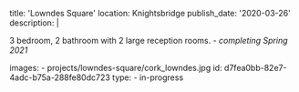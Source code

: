 title: 'Lowndes Square'
location: Knightsbridge
publish_date: '2020-03-26'
description: |
  <p>3 bedroom, 2 bathroom with 2 large reception rooms. -<em> completing Spring 2021</em>
  </p>
images:
  - projects/lowndes-square/cork_lowndes.jpg
id: d7fea0bb-82e7-4adc-b75a-288fe80dc723
type:
  - in-progress

